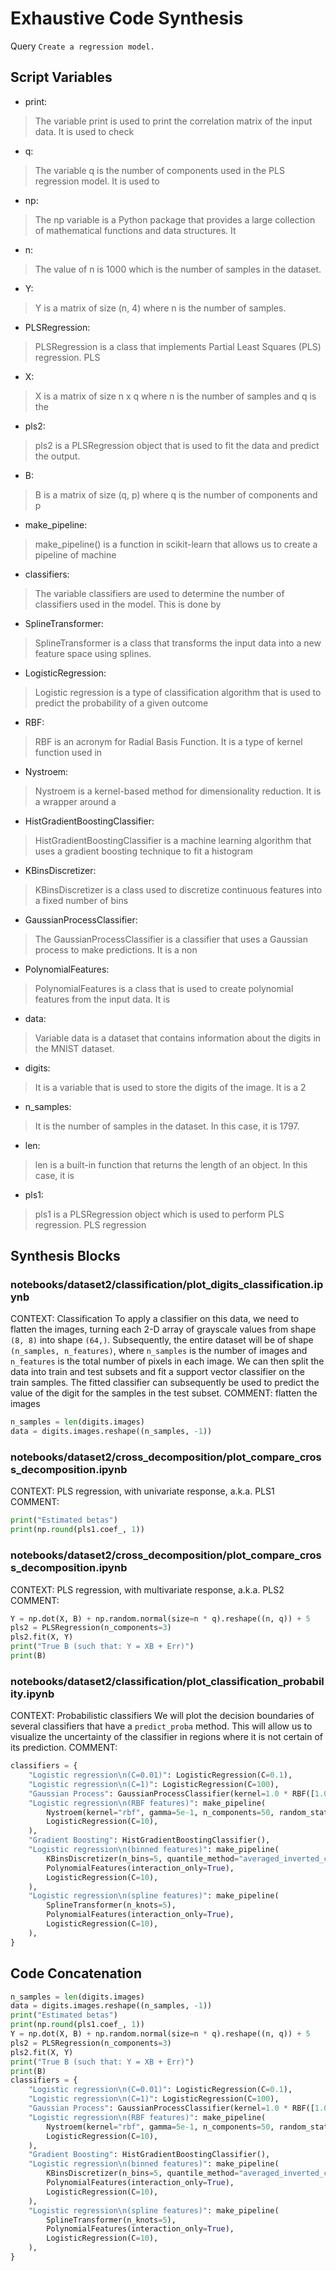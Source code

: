 # Exhaustive Code Synthesis
Query `Create a regression model.`
## Script Variables
- print:<br>
>The variable print is used to print the correlation matrix of the input data. It is used to check
- q:<br>
>The variable q is the number of components used in the PLS regression model. It is used to
- np:<br>
>The np variable is a Python package that provides a large collection of mathematical functions and data structures. It
- n:<br>
>The value of n is 1000 which is the number of samples in the dataset.
- Y:<br>
>Y is a matrix of size (n, 4) where n is the number of samples.
- PLSRegression:<br>
>PLSRegression is a class that implements Partial Least Squares (PLS) regression. PLS
- X:<br>
>X is a matrix of size n x q where n is the number of samples and q is the
- pls2:<br>
>pls2 is a PLSRegression object that is used to fit the data and predict the output.
- B:<br>
>B is a matrix of size (q, p) where q is the number of components and p
- make_pipeline:<br>
>make_pipeline() is a function in scikit-learn that allows us to create a pipeline of machine
- classifiers:<br>
>The variable classifiers are used to determine the number of classifiers used in the model. This is done by
- SplineTransformer:<br>
>SplineTransformer is a class that transforms the input data into a new feature space using splines.
- LogisticRegression:<br>
>Logistic regression is a type of classification algorithm that is used to predict the probability of a given outcome
- RBF:<br>
>RBF is an acronym for Radial Basis Function. It is a type of kernel function used in
- Nystroem:<br>
>Nystroem is a kernel-based method for dimensionality reduction. It is a wrapper around a
- HistGradientBoostingClassifier:<br>
>HistGradientBoostingClassifier is a machine learning algorithm that uses a gradient boosting technique to fit a histogram
- KBinsDiscretizer:<br>
>KBinsDiscretizer is a class used to discretize continuous features into a fixed number of bins
- GaussianProcessClassifier:<br>
>The GaussianProcessClassifier is a classifier that uses a Gaussian process to make predictions. It is a non
- PolynomialFeatures:<br>
>PolynomialFeatures is a class that is used to create polynomial features from the input data. It is
- data:<br>
>Variable data is a dataset that contains information about the digits in the MNIST dataset.
- digits:<br>
>It is a variable that is used to store the digits of the image. It is a 2
- n_samples:<br>
>It is the number of samples in the dataset. In this case, it is 1797.
- len:<br>
>len is a built-in function that returns the length of an object. In this case, it is
- pls1:<br>
>pls1 is a PLSRegression object which is used to perform PLS regression. PLS regression
## Synthesis Blocks
### notebooks/dataset2/classification/plot_digits_classification.ipynb
CONTEXT:  Classification  To apply a classifier on this data, we need to flatten the images, turning each 2-D array of grayscale values from shape
``(8, 8)`` into shape ``(64,)``. Subsequently, the entire dataset will be of shape ``(n_samples, n_features)``, where ``n_samples`` is the number of
images and ``n_features`` is the total number of pixels in each image.  We can then split the data into train and test subsets and fit a support
vector classifier on the train samples. The fitted classifier can subsequently be used to predict the value of the digit for the samples in the test
subset.   COMMENT: flatten the images
```python
n_samples = len(digits.images)
data = digits.images.reshape((n_samples, -1))
```

### notebooks/dataset2/cross_decomposition/plot_compare_cross_decomposition.ipynb
CONTEXT:  PLS regression, with univariate response, a.k.a. PLS1   COMMENT:
```python
print("Estimated betas")
print(np.round(pls1.coef_, 1))
```

### notebooks/dataset2/cross_decomposition/plot_compare_cross_decomposition.ipynb
CONTEXT:  PLS regression, with multivariate response, a.k.a. PLS2   COMMENT:
```python
Y = np.dot(X, B) + np.random.normal(size=n * q).reshape((n, q)) + 5
pls2 = PLSRegression(n_components=3)
pls2.fit(X, Y)
print("True B (such that: Y = XB + Err)")
print(B)
```

### notebooks/dataset2/classification/plot_classification_probability.ipynb
CONTEXT:  Probabilistic classifiers  We will plot the decision boundaries of several classifiers that have a `predict_proba` method. This will allow
us to visualize the uncertainty of the classifier in regions where it is not certain of its prediction.   COMMENT:
```python
classifiers = {
    "Logistic regression\n(C=0.01)": LogisticRegression(C=0.1),
    "Logistic regression\n(C=1)": LogisticRegression(C=100),
    "Gaussian Process": GaussianProcessClassifier(kernel=1.0 * RBF([1.0, 1.0])),
    "Logistic regression\n(RBF features)": make_pipeline(
        Nystroem(kernel="rbf", gamma=5e-1, n_components=50, random_state=1),
        LogisticRegression(C=10),
    ),
    "Gradient Boosting": HistGradientBoostingClassifier(),
    "Logistic regression\n(binned features)": make_pipeline(
        KBinsDiscretizer(n_bins=5, quantile_method="averaged_inverted_cdf"),
        PolynomialFeatures(interaction_only=True),
        LogisticRegression(C=10),
    ),
    "Logistic regression\n(spline features)": make_pipeline(
        SplineTransformer(n_knots=5),
        PolynomialFeatures(interaction_only=True),
        LogisticRegression(C=10),
    ),
}
```

## Code Concatenation
```python
n_samples = len(digits.images)
data = digits.images.reshape((n_samples, -1))
print("Estimated betas")
print(np.round(pls1.coef_, 1))
Y = np.dot(X, B) + np.random.normal(size=n * q).reshape((n, q)) + 5
pls2 = PLSRegression(n_components=3)
pls2.fit(X, Y)
print("True B (such that: Y = XB + Err)")
print(B)
classifiers = {
    "Logistic regression\n(C=0.01)": LogisticRegression(C=0.1),
    "Logistic regression\n(C=1)": LogisticRegression(C=100),
    "Gaussian Process": GaussianProcessClassifier(kernel=1.0 * RBF([1.0, 1.0])),
    "Logistic regression\n(RBF features)": make_pipeline(
        Nystroem(kernel="rbf", gamma=5e-1, n_components=50, random_state=1),
        LogisticRegression(C=10),
    ),
    "Gradient Boosting": HistGradientBoostingClassifier(),
    "Logistic regression\n(binned features)": make_pipeline(
        KBinsDiscretizer(n_bins=5, quantile_method="averaged_inverted_cdf"),
        PolynomialFeatures(interaction_only=True),
        LogisticRegression(C=10),
    ),
    "Logistic regression\n(spline features)": make_pipeline(
        SplineTransformer(n_knots=5),
        PolynomialFeatures(interaction_only=True),
        LogisticRegression(C=10),
    ),
}
```
